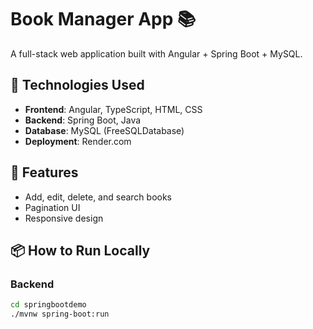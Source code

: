 # Book Manager App 📚

A full-stack web application built with Angular + Spring Boot + MySQL.

## 🔧 Technologies Used
- **Frontend**: Angular, TypeScript, HTML, CSS
- **Backend**: Spring Boot, Java
- **Database**: MySQL (FreeSQLDatabase)
- **Deployment**: Render.com

## 🚀 Features
- Add, edit, delete, and search books
- Pagination UI
- Responsive design

## 📦 How to Run Locally

### Backend
```bash
cd springbootdemo
./mvnw spring-boot:run
